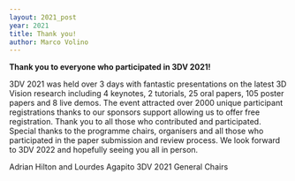 ```yaml
---
layout: 2021_post
year: 2021
title: Thank you!
author: Marco Volino
---
```


**Thank you to everyone who participated in 3DV 2021!**


3DV 2021 was held over 3 days with fantastic presentations on the latest 3D Vision research including 4 keynotes, 2 tutorials, 25 oral papers, 105 poster papers and 8 live demos.
The event attracted over 2000 unique participant registrations thanks to our sponsors support allowing us to offer free registration. Thank you to all those who contributed and participated.
Special thanks to the programme chairs, organisers and all those who participated in the paper submission and review process.
We look forward to 3DV 2022 and hopefully seeing you all in person.

Adrian Hilton and Lourdes Agapito
3DV 2021 General Chairs
